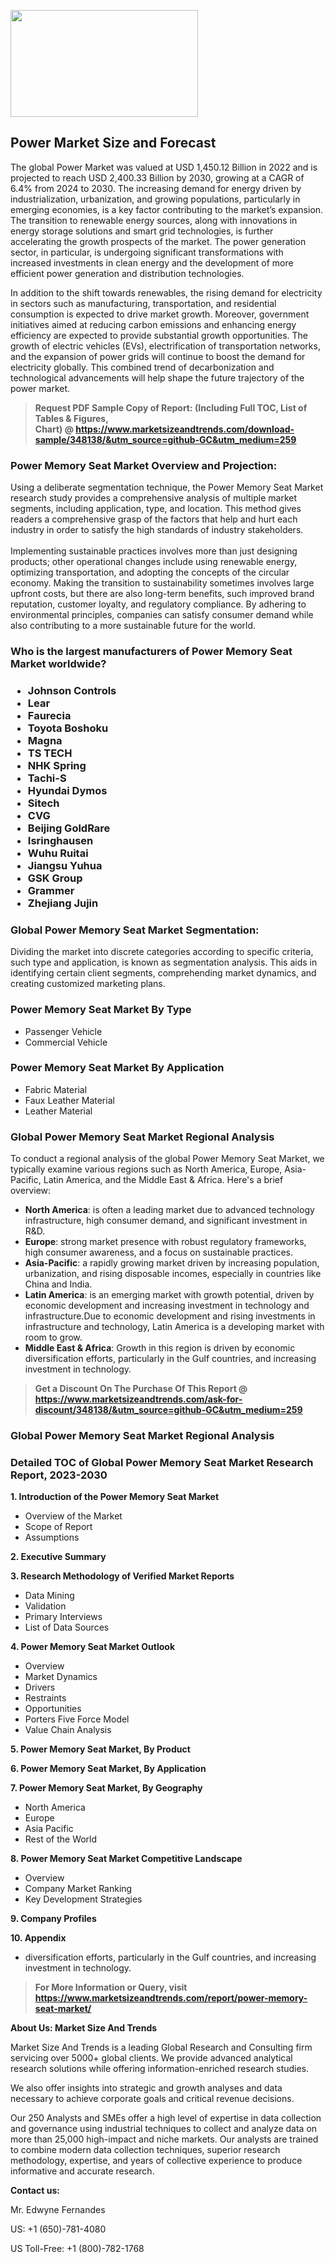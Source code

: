 <p><img class="alignnone size-medium wp-image-20088" src="https://ffe5etoiles.com/wp-content/uploads/2024/12/MST1-300x171.png" alt="" width="300" height="171" /></p><h2>Power Market Size and Forecast</h2><p>The global Power Market was valued at USD 1,450.12 Billion in 2022 and is projected to reach USD 2,400.33 Billion by 2030, growing at a CAGR of 6.4% from 2024 to 2030. The increasing demand for energy driven by industrialization, urbanization, and growing populations, particularly in emerging economies, is a key factor contributing to the market’s expansion. The transition to renewable energy sources, along with innovations in energy storage solutions and smart grid technologies, is further accelerating the growth prospects of the market. The power generation sector, in particular, is undergoing significant transformations with increased investments in clean energy and the development of more efficient power generation and distribution technologies.</p><p>In addition to the shift towards renewables, the rising demand for electricity in sectors such as manufacturing, transportation, and residential consumption is expected to drive market growth. Moreover, government initiatives aimed at reducing carbon emissions and enhancing energy efficiency are expected to provide substantial growth opportunities. The growth of electric vehicles (EVs), electrification of transportation networks, and the expansion of power grids will continue to boost the demand for electricity globally. This combined trend of decarbonization and technological advancements will help shape the future trajectory of the power market.</p></p><blockquote id="" class=""><strong>Request PDF Sample Copy of Report: (Including Full TOC, List of Tables &amp; Figures, Chart)&nbsp;@&nbsp;<strong><a href="https://www.marketsizeandtrends.com/download-sample/348138/&utm_source=github-GC&utm_medium=259" target="_blank">https://www.marketsizeandtrends.com/download-sample/348138/&utm_source=github-GC&utm_medium=259</a></strong></strong></blockquote><h3 id="" class="">Power Memory Seat Market&nbsp;Overview and Projection:</h3><p id="" class="">Using a deliberate segmentation technique, the Power Memory Seat Market research study provides a comprehensive analysis of multiple market segments, including application, type, and location. This method gives readers a comprehensive grasp of the factors that help and hurt each industry in order to satisfy the high standards of industry stakeholders. <br /> <br />Implementing sustainable practices involves more than just designing products; other operational changes include using renewable energy, optimizing transportation, and adopting the concepts of the circular economy. Making the transition to sustainability sometimes involves large upfront costs, but there are also long-term benefits, such improved brand reputation, customer loyalty, and regulatory compliance. By adhering to environmental principles, companies can satisfy consumer demand while also contributing to a more sustainable future for the world.</p><h3 id="" class="">Who is the largest manufacturers of&nbsp;Power Memory Seat Market worldwide?</h3><h3 class=""><p><ul><li>Johnson Controls </li><li> Lear </li><li> Faurecia </li><li> Toyota Boshoku </li><li> Magna </li><li> TS TECH </li><li> NHK Spring </li><li> Tachi-S </li><li> Hyundai Dymos </li><li> Sitech </li><li> CVG </li><li> Beijing GoldRare </li><li> Isringhausen </li><li> Wuhu Ruitai </li><li> Jiangsu Yuhua </li><li> GSK Group </li><li> Grammer </li><li> Zhejiang Jujin</li></ul></p></h3><h3 id="" class="">Global&nbsp;Power Memory Seat Market Segmentation:</h3><p id="" class="">Dividing the market into discrete categories according to specific criteria, such type and application, is known as segmentation analysis. This aids in identifying certain client segments, comprehending market dynamics, and creating customized marketing plans.</p><h3 id="" class="">Power Memory Seat Market&nbsp;By Type</h3><p><p><ul><li>Passenger Vehicle</li><li> Commercial Vehicle</p></li></ul></p></p><h3 id="" class="">Power Memory Seat Market&nbsp;By Application</h3><p class=""><p><ul><li>Fabric Material</li><li> Faux Leather Material</li><li> Leather Material</li></ul></p></p><h3 id="" class="">Global Power Memory Seat Market Regional Analysis</h3><p id="" class="">To conduct a regional analysis of the global Power Memory Seat Market, we typically examine various regions such as North America, Europe, Asia-Pacific, Latin America, and the Middle East &amp; Africa. Here's a brief overview:</p><ul><li><strong>North America</strong>: is often a leading market due to advanced technology infrastructure, high consumer demand, and significant investment in R&amp;D.</li><li><strong>Europe</strong>: strong market presence with robust regulatory frameworks, high consumer awareness, and a focus on sustainable practices.</li><li><strong>Asia-Pacific</strong>: a rapidly growing market driven by increasing population, urbanization, and rising disposable incomes, especially in countries like China and India.</li><li><strong>Latin America</strong>: is an emerging market with growth potential, driven by economic development and increasing investment in technology and infrastructure.Due to economic development and rising investments in infrastructure and technology, Latin America is a developing market with room to grow.</li><li><strong>Middle East &amp; Africa</strong>: Growth in this region is driven by economic diversification efforts, particularly in the Gulf countries, and increasing investment in technology.</li></ul><blockquote id="" class=""><strong>Get a Discount On The Purchase Of This Report @ <strong><a href="https://www.marketsizeandtrends.com/ask-for-discount/348138/&utm_source=github-GC&utm_medium=259" target="_blank">https://www.marketsizeandtrends.com/ask-for-discount/348138/&utm_source=github-GC&utm_medium=259</a></strong></strong></blockquote><h3 id="" class="">Global Power Memory Seat Market Regional Analysis</h3><h3 id="" class="">Detailed TOC of Global Power Memory Seat Market Research Report, 2023-2030</h3><p id="" class=""><strong>1. Introduction of the Power Memory Seat Market</strong></p><ul><li>Overview of the Market</li><li>Scope of Report</li><li>Assumptions</li></ul><p id="" class=""><strong>2. Executive Summary</strong></p><p id="" class=""><strong>3. Research Methodology of Verified Market Reports</strong></p><ul><li>Data Mining</li><li>Validation</li><li>Primary Interviews</li><li>List of Data Sources</li></ul><p id="" class=""><strong>4. Power Memory Seat Market Outlook</strong></p><ul><li>Overview</li><li>Market Dynamics</li><li>Drivers</li><li>Restraints</li><li>Opportunities</li><li>Porters Five Force Model</li><li>Value Chain Analysis</li></ul><p id="" class=""><strong>5. Power Memory Seat Market, By Product</strong></p><p id="" class=""><strong>6. Power Memory Seat Market, By Application</strong></p><p id="" class=""><strong>7. Power Memory Seat Market, By Geography</strong></p><ul><li>North America</li><li>Europe</li><li>Asia Pacific</li><li>Rest of the World</li></ul><p id="" class=""><strong>8. Power Memory Seat Market Competitive Landscape</strong></p><ul><li>Overview</li><li>Company Market Ranking</li><li>Key Development Strategies</li></ul><p id="" class=""><strong>9. Company Profiles</strong></p><p id="" class=""><strong>10. Appendix</strong></p><ul><li>diversification efforts, particularly in the Gulf countries, and increasing investment in technology.</li></ul><blockquote id="" class=""><strong>For More Information or Query, visit <strong><strong><a href="https://www.marketsizeandtrends.com/report/power-memory-seat-market/" target="_blank">https://www.marketsizeandtrends.com/report/power-memory-seat-market/</a></strong></strong></strong></blockquote><p id="" class=""><strong>About Us: Market Size And Trends</strong></p><p id="" class="">Market Size And Trends is a leading Global Research and Consulting firm servicing over 5000+ global clients. We provide advanced analytical research solutions while offering information-enriched research studies.</p><p id="" class="">We also offer insights into strategic and growth analyses and data necessary to achieve corporate goals and critical revenue decisions.</p><p id="" class="">Our 250 Analysts and SMEs offer a high level of expertise in data collection and governance using industrial techniques to collect and analyze data on more than 25,000 high-impact and niche markets. Our analysts are trained to combine modern data collection techniques, superior research methodology, expertise, and years of collective experience to produce informative and accurate research.</p><p id="" class=""><strong>Contact us:</strong></p><p id="" class="">Mr. Edwyne Fernandes</p><p id="" class="">US: +1 (650)-781-4080</p><p id="" class="">US Toll-Free: +1 (800)-782-1768</p>
